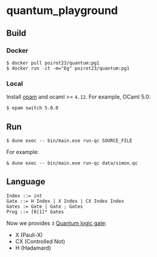 # quantum_playground

## Build

### Docker

    $ docker pull poirot23/quantum:pg1
    $ docker run -it -m="6g" poirot23/quantum:pg1

### Local

Install [opam](https://opam.ocaml.org/doc/Install.html) and ocaml >= `4.12`. For example, OCaml 5.0:

    $ opam switch 5.0.0

## Run

    $ dune exec -- bin/main.exe run-qc SOURCE_FILE

For example:

    & dune exec -- bin/main.exe run-qc data/simon.qc

## Language

```
Index ::= int
Gate ::= H Index | X Index | CX Index Index
Gates := Gate | Gate ; Gates
Prog ::= [0|1]* Gates
```

Now we provides `3` [Quantum logic gate](https://en.wikipedia.org/wiki/Quantum_logic_gate):
- X (Pauli-X)
- CX (Controlled Not)
- H (Hadamard)
